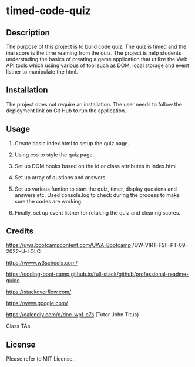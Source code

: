 # timed-code-quiz

## Description

The purpose of this project is to build code quiz. The quiz is timed and the inal score is the time reaming from the quiz. The project is help students understading the basics of creating a game application that utilize the Web API tools which usiing various of tool such as DOM, local storage and event listner to manipulate the html.

## Installation

The project does not require an installation. The user needs to follow the deployment link on Git Hub to run the application.

## Usage

1. Create basic index.html to setup the quiz page.

2. Using css to style the quiz page.

3. Set up DOM hooks based on the id or class attributes in index.html.

4. Set up array of qustions and answers.

5. Set up various funtion to start the quiz, timer, display quesions and answers etc. Used console.log to check during the process to make sure the codes are working. 

6. Finally, set up event listner for retaking the quiz and clearing scores. 

## Credits

https://uwa.bootcampcontent.com/UWA-Bootcamp /UW-VIRT-FSF-PT-09-2022-U-LOLC

https://www.w3schools.com/

https://coding-boot-camp.github.io/full-stack/github/professional-readme-guide

https://stackoverflow.com/

https://www.google.com/

https://calendly.com/d/dnc-wpf-c7s (Tutor John Titus)

Class TAs.

## License 

Please refer to MIT License.

